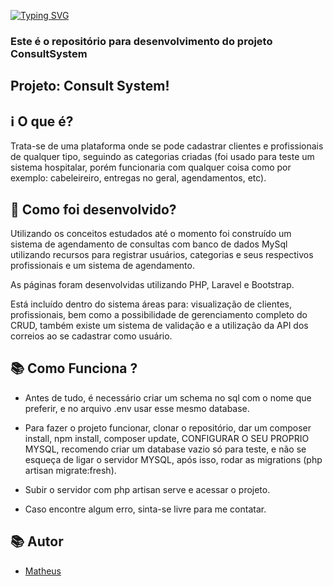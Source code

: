 [![Typing SVG](https://readme-typing-svg.herokuapp.com/?lines=Welcome+To+My+GitHub;Project+Consult+System+Author+Matheus;Please+Feel+Free+To+Contact+Me)](https://git.io/typing-svg)

### Este é o repositório para desenvolvimento do projeto ConsultSystem

## Projeto: Consult System!

## ℹ️ O que é?

Trata-se de uma plataforma onde se pode cadastrar clientes e profissionais de qualquer tipo, seguindo as categorias criadas (foi usado para teste um sistema hospitalar, porém funcionaria com qualquer coisa como por exemplo: cabeleireiro, entregas no geral, agendamentos, etc).

## 🔧 Como foi desenvolvido? 
Utilizando os conceitos estudados até o momento foi construído um sistema de agendamento de consultas  com banco de dados MySql 
utilizando recursos para registrar usuários, categorias e seus respectivos profissionais e um sistema de agendamento. 

As páginas foram desenvolvidas utilizando PHP, Laravel e Bootstrap. 

Está incluído dentro do sistema áreas para: visualização de clientes, profissionais, bem como a possibilidade de gerenciamento completo do CRUD, também existe um sistema de validação e a utilização da API dos correios ao se cadastrar como usuário.

## 📚 Como Funciona ?

- Antes de tudo, é necessário criar um schema no sql com o nome que preferir, e no arquivo .env usar esse mesmo database.

- Para fazer o projeto funcionar, clonar o repositório, dar um composer install, npm install, composer update, CONFIGURAR O SEU PROPRIO MYSQL, recomendo criar um database vazio só para teste, e não se esqueça de ligar o servidor MYSQL, após isso, rodar as migrations (php artisan migrate:fresh).

- Subir o servidor com php artisan serve e acessar o projeto.

- Caso encontre algum erro, sinta-se livre para me contatar.
## 📚 Autor

* [Matheus](https://www.linkedin.com/in/matheussan/)
